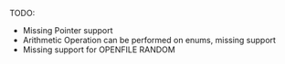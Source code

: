 TODO:
- Missing Pointer support
- Arithmetic Operation can be performed on enums, missing support
- Missing support for OPENFILE RANDOM